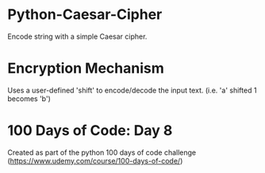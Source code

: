 # Python-Caesar-Cipher
Encode string with a simple Caesar cipher. 

# Encryption Mechanism
Uses a user-defined 'shift' to encode/decode the input text. (i.e. 'a' shifted 1 becomes 'b')

# 100 Days of Code: Day 8
Created as part of the python 100 days of code challenge (https://www.udemy.com/course/100-days-of-code/)
